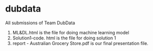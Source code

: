 # dubdata
All submissions of Team DubData
1. ML&DL.html is the file for doing machine learning model
2. Solution1-code. html is the file for doing solution 1
3. report - Australian Grocery Store.pdf is our final presentation file.
